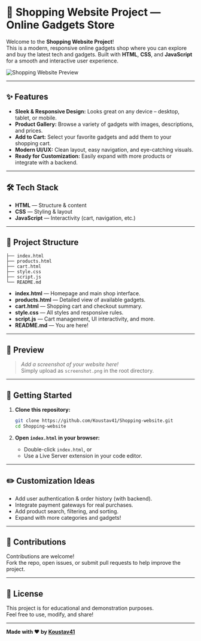 # 🛒 Shopping Website Project — Online Gadgets Store

Welcome to the **Shopping Website Project**!  
This is a modern, responsive online gadgets shop where you can explore and buy the latest tech and gadgets. Built with **HTML**, **CSS**, and **JavaScript** for a smooth and interactive user experience.

![Shopping Website Preview](./screenshot.png)

---

## ✨ Features

- **Sleek & Responsive Design:** Looks great on any device – desktop, tablet, or mobile.
- **Product Gallery:** Browse a variety of gadgets with images, descriptions, and prices.
- **Add to Cart:** Select your favorite gadgets and add them to your shopping cart.
- **Modern UI/UX:** Clean layout, easy navigation, and eye-catching visuals.
- **Ready for Customization:** Easily expand with more products or integrate with a backend.

---

## 🛠️ Tech Stack

- **HTML** — Structure & content
- **CSS** — Styling & layout
- **JavaScript** — Interactivity (cart, navigation, etc.)

---

## 📁 Project Structure

```
├── index.html
├── products.html
├── cart.html
├── style.css
├── script.js
└── README.md
```

- **index.html** — Homepage and main shop interface.
- **products.html** — Detailed view of available gadgets.
- **cart.html** — Shopping cart and checkout summary.
- **style.css** — All styles and responsive rules.
- **script.js** — Cart management, UI interactivity, and more.
- **README.md** — You are here!

---

## 👀 Preview

> _Add a screenshot of your website here!_  
> Simply upload as `screenshot.png` in the root directory.

---

## 🚀 Getting Started

1. **Clone this repository:**
   ```bash
   git clone https://github.com/Koustav41/Shopping-website.git
   cd Shopping-website
   ```

2. **Open `index.html` in your browser:**
   - Double-click `index.html`, or
   - Use a Live Server extension in your code editor.

---

## ✏️ Customization Ideas

- Add user authentication & order history (with backend).
- Integrate payment gateways for real purchases.
- Add product search, filtering, and sorting.
- Expand with more categories and gadgets!

---

## 🤝 Contributions

Contributions are welcome!  
Fork the repo, open issues, or submit pull requests to help improve the project.

---

## 📜 License

This project is for educational and demonstration purposes.  
Feel free to use, modify, and share!

---

**Made with ❤️ by [Koustav41](https://github.com/Koustav41)**
